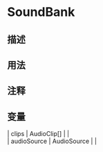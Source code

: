 # SoundBank
## 描述

## 用法

## 注释

## 变量
| clips | AudioClip[] |  |  
| audioSource | AudioSource |  |  
